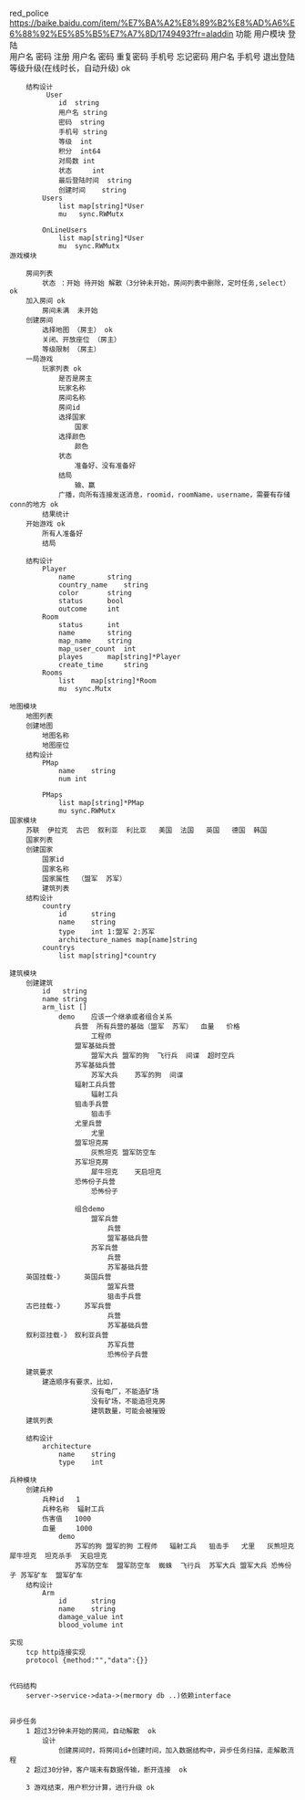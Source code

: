 red_police
https://baike.baidu.com/item/%E7%BA%A2%E8%89%B2%E8%AD%A6%E6%88%92%E5%85%B5%E7%A7%8D/1749493?fr=aladdin
功能
	用户模块
		登陆  
			用户名
			密码
		注册
			用户名
			密码
			重复密码
			手机号
		忘记密码
			用户名
			手机号
		退出登陆
		等级升级(在线时长，自动升级) ok
	
		结构设计
			 User
				id	string
				用户名	string		
				密码	string
				手机号	string		
				等级	int	
				积分	int64
				对局数	int
				状态     int 
				最后登陆时间	string
				创建时间	string		
			Users
				list map[string]*User
				mu   sync.RWMutx		
			
			OnLineUsers 
				list map[string]*User
				mu  sync.RWMutx
	游戏模块
		
		房间列表 
			状态 ：开始 待开始 解散（3分钟未开始，房间列表中删除，定时任务,select）  ok
		加入房间 ok 
			房间未满  未开始
		创建房间
			选择地图 （房主） ok
			关闭、开放座位 （房主）
			等级限制 （房主） 
		一局游戏 
			玩家列表 ok
				是否是房主  
				玩家名称  
				房间名称
				房间id
				选择国家
					国家
				选择颜色
					颜色
				状态
					准备好、没有准备好
				结局
					输、赢
				广播，向所有连接发送消息，roomid，roomName，username，需要有存储conn的地方 ok
			结果统计
		开始游戏 ok 
			所有人准备好
			结局

		结构设计
			Player
				name		string	
				country_name 	string
				color 		string
				status		bool 
				outcome		int
			Room 
				status	 	int
				name		string
				map_name	string
				map_user_count	int
				playes		map[string]*Player
				create_time 	string
			Rooms  
				list	map[string]*Room
				mu 	sync.Mutx	
				
	地图模块
		地图列表
		创建地图
			地图名称
			地图座位
		结构设计
			PMap
				name 	string
				num	int
						
			PMaps 
				list map[string]*PMap
				mu sync.RWMutx
	国家模块
		苏联  伊拉克  古巴  叙利亚  利比亚   美国  法国   英国   德国  韩国  
		国家列表
		创建国家
			国家id
			国家名称
			国家属性  （盟军  苏军）
			建筑列表
		结构设计
			country
				id		string
				name 	string
				type	int 1:盟军 2:苏军
				architecture_names map[name]string
			countrys
				list map[string]*country

	建筑模块
		创建建筑
			id	 string
			name string
			arm_list []
				demo    应该一个继承或者组合关系
					兵营  所有兵营的基础（盟军  苏军）  血量   价格 
						工程师  
					盟军基础兵营
						盟军大兵 盟军的狗  飞行兵  间谍  超时空兵
					苏军基础兵营
						苏军大兵	苏军的狗  间谍  
					辐射工兵兵营
						辐射工兵
					狙击手兵营
						狙击手
					尤里兵营
						尤里
					盟军坦克房
						灰熊坦克 盟军防空车
					苏军坦克房
						犀牛坦克	天启坦克
					恐怖份子兵营
						恐怖份子

					组合demo
						盟军兵营
							兵营
							盟军基础兵营
						苏军兵营
							兵营
							苏军基础兵营
		英国挂载-》	   英国兵营
							盟军兵营
							狙击手兵营
		古巴挂载-》	   苏军兵营
							兵营
							苏军基础兵营
		叙利亚挂载-》	叙利亚兵营
							苏军兵营
							恐怖份子兵营

		建筑要求
			建造顺序有要求，比如，
						没有电厂，不能造矿场
						没有矿场，不能造坦克房
						建筑数量，可能会被摧毁
		建筑列表

		结构设计		
			architecture
				name 	string
				type	int 

	兵种模块
		创建兵种
			兵种id   1
			兵种名称  辐射工兵
			伤害值   1000
			血量     1000
				demo
					苏军的狗 盟军的狗 工程师   辐射工兵   狙击手   尤里   灰熊坦克  犀牛坦克  坦克杀手  天启坦克
					苏军防空车  盟军防空车  蜘蛛  飞行兵  苏军大兵 盟军大兵 恐怖份子 苏军矿车  盟军矿车
		结构设计
			Arm
				id		string
				name	string 
				damage_value int
				blood_volume int
				
	实现
		tcp http连接实现
		protocol {method:"","data":{}}	   
			

	代码结构
		server->service->data->(mermory db ..)依赖interface
	

	异步任务
		1 超过3分钟未开始的房间，自动解散  ok
			设计
				创建房间时，将房间id+创建时间，加入数据结构中，异步任务扫描，走解散流程
		2 超过30分钟，客户端未有数据传输，断开连接  ok

		3 游戏结束，用户积分计算，进行升级 ok